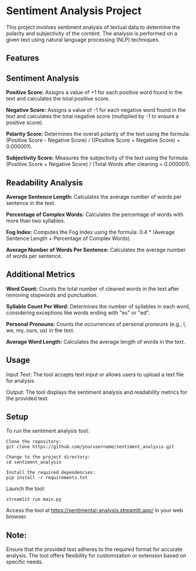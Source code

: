 # Sentiment Analysis Project
This project involves sentiment analysis of textual data to determine the polarity and subjectivity of the content. The analysis is performed on a given text using natural language processing (NLP) techniques.

## Features

## Sentiment Analysis

**Positive Score:** Assigns a value of +1 for each positive word found in the text and calculates the total positive score.

**Negative Score:** Assigns a value of -1 for each negative word found in the text and calculates the total negative score (multiplied by -1 to ensure a positive score).

**Polarity Score:** Determines the overall polarity of the text using the formula: (Positive Score - Negative Score) / ((Positive Score + Negative Score) + 0.000001).

**Subjectivity Score:** Measures the subjectivity of the text using the formula: (Positive Score + Negative Score) / (Total Words after cleaning + 0.000001).

## Readability Analysis

**Average Sentence Length:** Calculates the average number of words per sentence in the text.

**Percentage of Complex Words:** Calculates the percentage of words with more than two syllables.

**Fog Index:** Computes the Fog Index using the formula: 0.4 * (Average Sentence Length + Percentage of Complex Words).

**Average Number of Words Per Sentence:** Calculates the average number of words per sentence.

## Additional Metrics

**Word Count:** Counts the total number of cleaned words in the text after removing stopwords and punctuation.

**Syllable Count Per Word:** Determines the number of syllables in each word, considering exceptions like words ending with "es" or "ed".

**Personal Pronouns**: Counts the occurrences of personal pronouns (e.g., I, we, my, ours, us) in the text.

**Average Word Length:** Calculates the average length of words in the text.

## Usage

Input Text:
The tool accepts text input or allows users to upload a text file for analysis.

Output:
The tool displays the sentiment analysis and readability metrics for the provided text.

## Setup
To run the sentiment analysis tool:

```
Clone the repository:
git clone https://github.com/yourusername/sentiment_analysis.git

Change to the project directory:
cd sentiment_analysis

Install the required dependencies:
pip install -r requirements.txt
```

Launch the tool:
```
streamlit run main.py
```
Access the tool at https://sentimental-analysis.streamlit.app/ in your web browser.

## Note:

Ensure that the provided text adheres to the required format for accurate analysis.
The tool offers flexibility for customization or extension based on specific needs.
